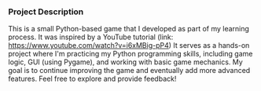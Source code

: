 ### Project Description
This is a small Python-based game that I developed as part of my learning process.  It was inspired by a YouTube tutorial (link: https://www.youtube.com/watch?v=i6xMBig-pP4) It serves as a hands-on project where I'm practicing my Python programming skills, including game logic, GUI (using Pygame), and working with basic game mechanics. My goal is to continue improving the game and eventually add more advanced features.
Feel free to explore and provide feedback!

